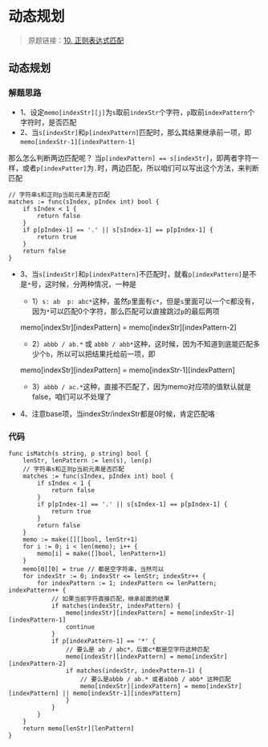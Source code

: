 # 动态规划
> 原题链接：[10. 正则表达式匹配](https://leetcode-cn.com/problems/regular-expression-matching/)

## 动态规划
### 解题思路
* 1、设定``memo[indexStr][j]``为``s``取前``indexStr``个字符，``p``取前``indexPattern``个字符时，是否匹配
* 2、当``s[indexStr]``和``p[indexPattern]``匹配时，那么其结果继承前一项，即``memo[indexStr-1][indexPattern-1]``

那么怎么判断两边匹配呢？
当``p[indexPattern] == s[indexStr]``，即两者字符一样，或者``p[indexPatter]``为``.``时，两边匹配，所以咱们可以写出这个方法，来判断匹配
```golang
// 字符串s和正则p当前元素是否匹配
matches := func(sIndex, pIndex int) bool {
    if sIndex < 1 {
        return false
    }
    if p[pIndex-1] == '.' || s[sIndex-1] == p[pIndex-1] {
        return true
    }
    return false
}
```

* 3、当``s[indexStr]``和``p[indexPattern]``不匹配时，就看``p[indexPattern]``是不是``*``号，这时候，分两种情况，一种是
    * 1）``s: ab  p: abc*``这种，虽然``p``里面有``c*``，但是``s``里面可以一个c都没有，因为``*``可以匹配0个字符，那么匹配可以直接跳过``p``的最后两项

    memo[indexStr][indexPattern] = memo[indexStr][indexPattern-2]

    * 2）``abbb / ab.*`` 或 ``abbb / abb*``这种，这时候，因为不知道到底能匹配多少个``b``，所以可以把结果托给前一项，即
    
    memo[indexStr][indexPattern] = memo[indexStr-1][indexPattern]
    
    * 3）``abbb / ac.*``这种，直接不匹配了，因为memo对应项的值默认就是false，咱们可以不处理了
    
* 4、注意base项，当indexStr/indexStr都是0时候，肯定匹配咯

### 代码
```golang
func isMatch(s string, p string) bool {
	lenStr, lenPattern := len(s), len(p)
	// 字符串s和正则p当前元素是否匹配
	matches := func(sIndex, pIndex int) bool {
		if sIndex < 1 {
			return false
		}
		if p[pIndex-1] == '.' || s[sIndex-1] == p[pIndex-1] {
			return true
		}
		return false
	}
	memo := make([][]bool, lenStr+1)
	for i := 0; i < len(memo); i++ {
		memo[i] = make([]bool, lenPattern+1)
	}
	memo[0][0] = true // 都是空字符串，当然可以
	for indexStr := 0; indexStr <= lenStr; indexStr++ {
		for indexPattern := 1; indexPattern <= lenPattern; indexPattern++ {
			// 如果当前字符直接匹配，继承前面的结果
			if matches(indexStr, indexPattern) {
				memo[indexStr][indexPattern] = memo[indexStr-1][indexPattern-1]
				continue
			}
			if p[indexPattern-1] == '*' {
				// 要么是 ab / abc*，后面c*都是空字符这种匹配
				memo[indexStr][indexPattern] = memo[indexStr][indexPattern-2]
				if matches(indexStr, indexPattern-1) {
					// 要么是abbb / ab.* 或者abbb / abb* 这种匹配
					memo[indexStr][indexPattern] = memo[indexStr][indexPattern] || memo[indexStr-1][indexPattern]
				}
			}
		}
	}
	return memo[lenStr][lenPattern]
}
```